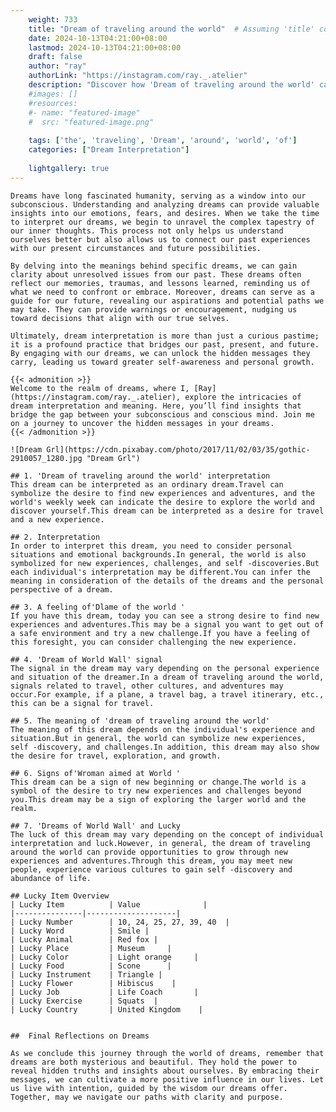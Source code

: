 ```yaml
---
    weight: 733
    title: "Dream of traveling around the world"  # Assuming 'title' column exists
    date: 2024-10-13T04:21:00+08:00
    lastmod: 2024-10-13T04:21:00+08:00
    draft: false
    author: "ray"
    authorLink: "https://instagram.com/ray._.atelier"
    description: "Discover how 'Dream of traveling around the world' can interpret your future and uncover its significant meanings in your life."
    #images: []
    #resources:
    #- name: "featured-image"
    #  src: "featured-image.png"
    
    tags: ['the', 'traveling', 'Dream', 'around', 'world', 'of']
    categories: ["Dream Interpretation"]
    
    lightgallery: true
---
```

    
    Dreams have long fascinated humanity, serving as a window into our subconscious. Understanding and analyzing dreams can provide valuable insights into our emotions, fears, and desires. When we take the time to interpret our dreams, we begin to unravel the complex tapestry of our inner thoughts. This process not only helps us understand ourselves better but also allows us to connect our past experiences with our present circumstances and future possibilities.
    
    By delving into the meanings behind specific dreams, we can gain clarity about unresolved issues from our past. These dreams often reflect our memories, traumas, and lessons learned, reminding us of what we need to confront or embrace. Moreover, dreams can serve as a guide for our future, revealing our aspirations and potential paths we may take. They can provide warnings or encouragement, nudging us toward decisions that align with our true selves.
    
    Ultimately, dream interpretation is more than just a curious pastime; it is a profound practice that bridges our past, present, and future. By engaging with our dreams, we can unlock the hidden messages they carry, leading us toward greater self-awareness and personal growth.
    
    {{< admonition >}}
    Welcome to the realm of dreams, where I, [Ray](https://instagram.com/ray._.atelier), explore the intricacies of dream interpretation and meaning. Here, you’ll find insights that bridge the gap between your subconscious and conscious mind. Join me on a journey to uncover the hidden messages in your dreams.
    {{< /admonition >}}
    
    ![Dream Grl](https://cdn.pixabay.com/photo/2017/11/02/03/35/gothic-2910057_1280.jpg "Dream Grl")
    
    ## 1. 'Dream of traveling around the world' interpretation
    This dream can be interpreted as an ordinary dream.Travel can symbolize the desire to find new experiences and adventures, and the world's weekly week can indicate the desire to explore the world and discover yourself.This dream can be interpreted as a desire for travel and a new experience.
    
    ## 2. Interpretation
    In order to interpret this dream, you need to consider personal situations and emotional backgrounds.In general, the world is also symbolized for new experiences, challenges, and self -discoveries.But each individual's interpretation may be different.You can infer the meaning in consideration of the details of the dreams and the personal perspective of a dream.
    
    ## 3. A feeling of'Dlame of the world '
    If you have this dream, today you can see a strong desire to find new experiences and adventures.This may be a signal you want to get out of a safe environment and try a new challenge.If you have a feeling of this foresight, you can consider challenging the new experience.
    
    ## 4. 'Dream of World Wall' signal
    The signal in the dream may vary depending on the personal experience and situation of the dreamer.In a dream of traveling around the world, signals related to travel, other cultures, and adventures may occur.For example, if a plane, a travel bag, a travel itinerary, etc., this can be a signal for travel.
    
    ## 5. The meaning of 'dream of traveling around the world'
    The meaning of this dream depends on the individual's experience and situation.But in general, the world can symbolize new experiences, self -discovery, and challenges.In addition, this dream may also show the desire for travel, exploration, and growth.
    
    ## 6. Signs of'Wroman aimed at World '
    This dream can be a sign of new beginning or change.The world is a symbol of the desire to try new experiences and challenges beyond you.This dream may be a sign of exploring the larger world and the realm.
    
    ## 7. 'Dreams of World Wall' and Lucky
    The luck of this dream may vary depending on the concept of individual interpretation and luck.However, in general, the dream of traveling around the world can provide opportunities to grow through new experiences and adventures.Through this dream, you may meet new people, experience various cultures to gain self -discovery and abundance of life.
    
    ## Lucky Item Overview
    | Lucky Item          | Value              |
    |---------------|--------------------|
    | Lucky Number        | 10, 24, 25, 27, 39, 40  |
    | Lucky Word          | Smile |
    | Lucky Animal        | Red fox |
    | Lucky Place         | Museum     |
    | Lucky Color         | Light orange     |
    | Lucky Food          | Scone      |
    | Lucky Instrument    | Triangle |
    | Lucky Flower        | Hibiscus    |
    | Lucky Job           | Life Coach       |
    | Lucky Exercise      | Squats  |
    | Lucky Country       | United Kingdom    |
    
    
    ##  Final Reflections on Dreams
    
    As we conclude this journey through the world of dreams, remember that dreams are both mysterious and beautiful. They hold the power to reveal hidden truths and insights about ourselves. By embracing their messages, we can cultivate a more positive influence in our lives. Let us live with intention, guided by the wisdom our dreams offer. Together, may we navigate our paths with clarity and purpose.
    